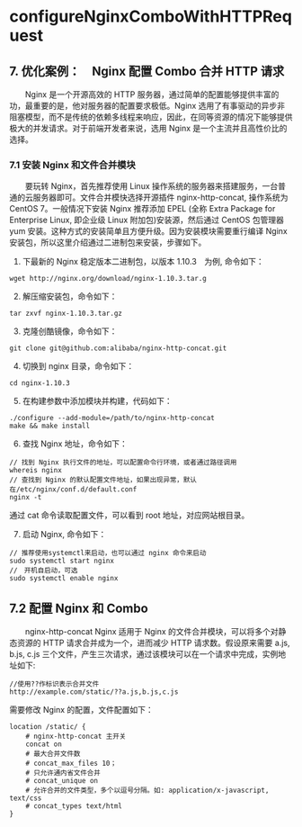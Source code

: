 # configureNginxComboWithHTTPRequest

## 7. 优化案例：　Nginx 配置 Combo 合并 HTTP 请求
　　Nginx 是一个开源高效的 HTTP 服务器，通过简单的配置能够提供丰富的功，最重要的是，他对服务器的配置要求极低。Nginx 选用了有事驱动的异步非阻塞模型，而不是传统的依赖多线程来响应，因此，在同等资源的情况下能够提供极大的并发请求。对于前端开发者来说，选用 Nginx 是一个主流并且高性价比的选择。
### 7.1 安装 Nginx 和文件合并模块
　　要玩转 Nginx，首先推荐使用 Linux 操作系统的服务器来搭建服务，一台普通的云服务器即可。文件合并模快选择开源插件 nginx-http-concat, 操作系统为 CentOS 7。一般情况下安装 Nginx 推荐添加 EPEL (全称 Extra Package for Enterprise Linux, 即企业级 Linux 附加包)安装源，然后通过 CentOS 包管理器 yum 安装。这种方式的安装简单且方便升级。因为安装模块需要重行编译 Nginx 安装包，所以这里介绍通过二进制包来安装，步骤如下。
1. 下最新的 Nginx 稳定版本二进制包，以版本 1.10.3　为例, 命令如下：
```
wget http://nginx.org/download/nginx-1.10.3.tar.g
```

2. 解压缩安装包，命令如下：
```
tar zxvf nginx-1.10.3.tar.gz
```

3. 克隆创酷镜像，命令如下：
```
git clone git@github.com:alibaba/nginx-http-concat.git
```

4. 切换到 nginx 目录，命令如下：
```
cd nginx-1.10.3
```

5. 在构建参数中添加模块并构建，代码如下：
```
./configure --add-module=/path/to/nginx-http-concat
make && make install
```

6. 查找 Nginx 地址，命令如下：
```
// 找到 Nginx 执行文件的地址，可以配置命令行环境，或者通过路径调用
whereis nginx
// 查找到 Nginx 的默认配置文件地址，如果出现异常，默认在/etc/nginx/conf.d/default.conf
nginx -t
```

通过 cat 命令读取配置文件，可以看到 root 地址，对应网站根目录。

7. 启动 Nginx, 命令如下：
```
// 推荐使用systemctl来启动，也可以通过 nginx 命令来启动
sudo systemctl start nginx
//　开机自启动，可选
sudo systemctl enable nginx
```

## 7.2 配置 Nginx 和 Combo
　　nginx-http-concat Nginx 适用于 Nginx 的文件合并模块，可以将多个对静态资源的 HTTP 请求合并成为一个，进而减少 HTTP 请求数。假设原来需要 a.js, b.js, c.js 三个文件，产生三次请求，通过该模块可以在一个请求中完成，实例地址如下:
```
//使用??作标识表示合并文件
http://example.com/static/??a.js,b.js,c.js
```

需要修改 Nginx 的配置，文件配置如下：
```
location /static/ {
    # nginx-http-concat 主开关
    concat on
    # 最大合并文件数
    # concat_max_files 10；
    # 只允许通内省文件合并
    # concat_unique on
    # 允许合并的文件类型，多个以逗号分隔。如: application/x-javascript, text/css
    # concat_types text/html
}
```
